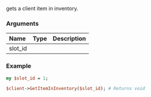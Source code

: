 gets a client item in inventory.
### Arguments
**Name**|**Type**|**Description**
:---|:---|:---
slot_id||

### Example

```perl
my $slot_id = 1;

$client->GetItemInInventory($slot_id); # Returns void
```